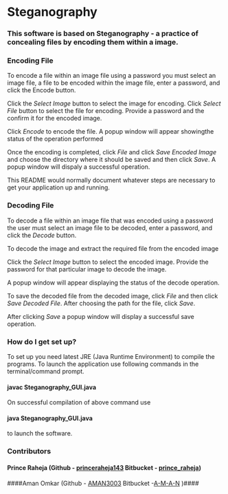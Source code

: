 # Steganography #

### This software is based on Steganography - a practice of concealing files by encoding them within a image. ###

### Encoding File ###
To encode a file within an image file using a password you must select an image file, a file to be encoded within the image file, enter a password, and click the Encode button.

Click the *Select Image* button to select the image for encoding.
Click *Select File* button to select the file for encoding.
Provide a password and the confirm it for the encoded image.

Click *Encode* to encode the file.
A popup window will appear showingthe status of the operation performed

Once the encoding is completed, click *File* and click *Save Encoded Image* and choose the directory where it should be saved and then click *Save*.
A popup window will dispaly a successful operation.

This README would normally document whatever steps are necessary to get your application up and running.


### Decoding File  ###

To decode a file within an image file that was encoded using a password the user must select an image file to be decoded, enter a password, and click the *Decode*  button.

To decode the image and extract the required file from the encoded image 

Click the *Select Image* button to select the encoded image.
Provide the password for that particular image to decode the image.

 A popup window will appear displaying the status of the decode operation.

 To save the decoded file from the decoded image, click *File* and then click *Save Decoded File*. After choosing the path for the file, click *Save*.

 After clicking *Save*  a popup window will display a successful save operation.




### How do I get set up? ###

To set up you need latest JRE (Java Runtime Environment) to compile the programs. To launch the application use following commands in the terminal/command prompt.
#### javac Steganography_GUI.java ####
On successful compilation of above command use 
#### java Steganography_GUI.java 
to launch the software.


### Contributors ###
#### Prince Raheja (Github - [princeraheja143](https://github.com/princeraheja143)        Bitbucket - [prince_raheja](https://bitbucket.org/prince_raheja/))
####Aman Omkar (Github - [AMAN3003](https://github.com/AMAN3003)  Bitbucket -[A-M-A-N](https://bitbucket.org/A-M-A-N/) )####
